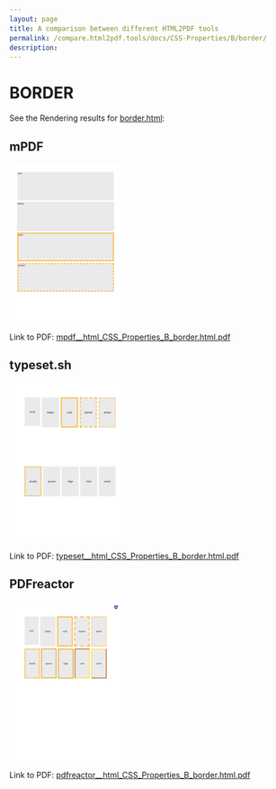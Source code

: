 ```yaml
---
layout: page
title: A comparison between different HTML2PDF tools
permalink: /compare.html2pdf.tools/docs/CSS-Properties/B/border/
description: 
---
```


# BORDER

See the Rendering results for [border.html](/html/CSS%20Properties/B/border.html):

## mPDF
![](mpdf__html_CSS_Properties_B_border.html.png) 

Link to PDF: [mpdf__html_CSS_Properties_B_border.html.pdf](mpdf__html_CSS_Properties_B_border.html.pdf)

## typeset.sh
![](typeset__html_CSS_Properties_B_border.html.png) 

Link to PDF: [typeset__html_CSS_Properties_B_border.html.pdf](typeset__html_CSS_Properties_B_border.html.pdf)

## PDFreactor
![](pdfreactor__html_CSS_Properties_B_border.html.png) 

Link to PDF: [pdfreactor__html_CSS_Properties_B_border.html.pdf](pdfreactor__html_CSS_Properties_B_border.html.pdf)
